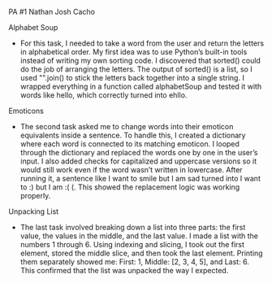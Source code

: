 PA #1
Nathan Josh Cacho


Alphabet Soup

- For this task, I needed to take a word from the user and return the letters in alphabetical order. My first idea was to use Python’s built-in tools instead of writing my own sorting code. I discovered that sorted() could do the job of arranging the letters. The output of sorted() is a list, so I used "".join() to stick the letters back together into a single string. I wrapped everything in a function called alphabetSoup and tested it with words like hello, which correctly turned into ehllo.

Emoticons

- The second task asked me to change words into their emoticon equivalents inside a sentence. To handle this, I created a dictionary where each word is connected to its matching emoticon. I looped through the dictionary and replaced the words one by one in the user’s input. I also added checks for capitalized and uppercase versions so it would still work even if the word wasn’t written in lowercase. After running it, a sentence like I want to smile but I am sad turned into I want to :) but I am :( (. This showed the replacement logic was working properly.

Unpacking List

- The last task involved breaking down a list into three parts: the first value, the values in the middle, and the last value. I made a list with the numbers 1 through 6. Using indexing and slicing, I took out the first element, stored the middle slice, and then took the last element. Printing them separately showed me: First: 1, Middle: [2, 3, 4, 5], and Last: 6. This confirmed that the list was unpacked the way I expected.

      
